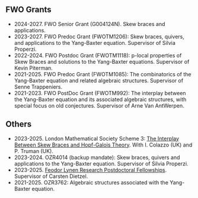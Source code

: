 ## FWO Grants

* 2024-2027. FWO Senior Grant (G004124N). Skew braces and applications. 
* 2023-2027. FWO Predoc Grant (FWOTM1206): Skew braces, quivers, and applications to the Yang-Baxter equation. Supervisor of Silvia Properzi.
* 2022-2024. FWO Postdoc Grant (FWOTM1118): p-local properties of Skew Braces and solutions to the Yang-Baxter equations. Supervisor of Kevin Piterman.
* 2021-2025. FWO Predoc Grant (FWOTM1085): The combinatorics of the Yang-Baxter equation and related algebraic structures. Supervisor of Senne Trappeniers.
* 2021-2023. FWO PostDoc Grant (FWOTM992): The interplay between the Yang-Baxter equation and its associated algebraic structures, with special focus on old conjectures. Supervisor of Arne Van AntWerpen. 

## Others

* 2023-2025. London Mathematical Society Scheme 3: [The Interplay Between Skew Braces and Hopf-Galois Theory](https://interplaysbhg.github.io/index.html). With I. Colazzo (UK) and P. Truman (UK).  
* 2023-2024. OZR4014 (backup mandate): Skew braces, quivers and applications to the Yang-Baxter equation. Supervisor of Silvia Properzi. 
* 2023-2025. [Feodor Lynen Research Postdoctoral Fellowships](https://www.humboldt-foundation.de/en/apply/sponsorship-programmes/feodor-lynen-research-fellowship). Supervisor of Carsten Dietzel.
* 2021-2025. OZR3762: Algebraic structures associated with the Yang-Baxter equation. 
